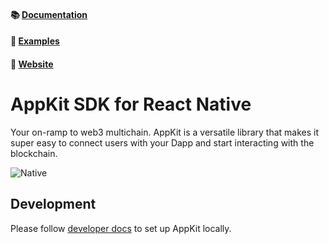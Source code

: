 #### 📚 [Documentation](https://docs.reown.com/appkit/react-native/core/installation)

#### 🔎 [Examples](https://github.com/WalletConnect/react-native-examples/tree/main/dapps/W3MWagmi)

#### 🔗 [Website](https://reown.com)

# AppKit SDK for React Native

Your on-ramp to web3 multichain. AppKit is a versatile library that makes it super easy to connect users with your Dapp and start interacting with the blockchain.

![Native](https://github.com/WalletConnect/web3modal-react-native/assets/25931366/d474f3dc-a881-4c16-9f91-cda875d962c1)

## Development

Please follow [developer docs](./.github/docs/development.md) to set up AppKit locally.
